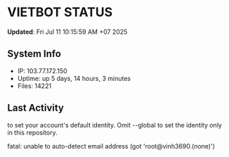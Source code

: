 # VIETBOT STATUS
**Updated**: Fri Jul 11 10:15:59 AM +07 2025

## System Info
- IP: 103.77.172.150
- Uptime: up 5 days, 14 hours, 3 minutes
- Files: 14221

## Last Activity

to set your account's default identity.
Omit --global to set the identity only in this repository.

fatal: unable to auto-detect email address (got 'root@vinh3690.(none)')
